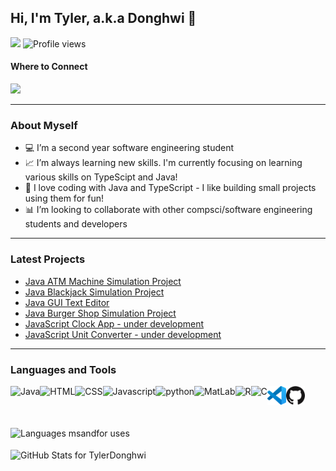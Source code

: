 ## Hi, I'm Tyler, a.k.a Donghwi 👋 

<!-- Followers Count and Views Count -->

![](https://img.shields.io/github/followers/TylerDonghwi?label=Followers&style=flat-square)
![Profile views](https://gpvc.arturio.dev/TylerDonghwi)

<!-- Banner 

<img src="" alt="banner that says Tyler Kim - software engineering student at the University of Auckland, with a picture of Tyler Kim">

-->
<!-- Social Links -->
#### Where to Connect
<a href="https://www.linkedin.com/in/tyler-donghwi-kim-124410208/" target="_blank"><img src="https://img.shields.io/badge/-LinkedIn-0072b1?style=flat-square&logo=linkedin&logoColor=white"/></a>

---

### About Myself

<!-- Profile Blurb -->

- 💻 I’m a second year software engineering student
- 📈 I’m always learning new skills. I'm currently focusing on learning various skills on TypeScipt and Java!
- 📕 I love coding with Java and TypeScript - I like building small projects using them for fun!
- 📊 I’m looking to collaborate with other compsci/software engineering students and developers 
---

### Latest Projects
<ul>
  <li><a href="https://github.com/TylerDonghwi/ATM-Machine-Simulator">Java ATM Machine Simulation Project</a></li>
  <li><a href="https://github.com/SOFTENG281-2022/assignment-3-TylerDonghwi">Java Blackjack Simulation Project</a></li>
 
  <li><a href="https://github.com/TylerDonghwi/GUI-Text-Editor">Java GUI Text Editor</a></li>
  <li><a href="https://github.com/SOFTENG281-2022/assignment-2-TylerDonghwi">Java Burger Shop Simulation Project</a></li>
  <li><a href="https://github.com/TylerDonghwi/Clock-App">JavaScript Clock App - under development</a></li>
  <li><a href="https://github.com/TylerDonghwi/unit-converter">JavaScript Unit Converter - under development</a></li>

</ul>

---
### Languages and Tools

<img align="left" alt="Java" height="30px" src="https://1000logos.net/wp-content/uploads/2020/09/Java-Logo.png" />
<img align="left" alt="HTML" height="30px" src="https://i.stack.imgur.com/PgcSR.png" />
<img align="left" alt="CSS" height="30px" src="https://upload.wikimedia.org/wikipedia/commons/thumb/d/d5/CSS3_logo_and_wordmark.svg/1200px-CSS3_logo_and_wordmark.svg.png" />
<img align="left" alt="Javascript" height="30px" src="https://upload.wikimedia.org/wikipedia/commons/thumb/9/99/Unofficial_JavaScript_logo_2.svg/480px-Unofficial_JavaScript_logo_2.svg.png" />
<img align="left" alt="python" height="30px" src="https://cdn3.iconfinder.com/data/icons/logos-and-brands-adobe/512/267_Python-512.png" />
<img align="left" alt="MatLab" height="30px" src="https://upload.wikimedia.org/wikipedia/commons/thumb/2/21/Matlab_Logo.png/667px-Matlab_Logo.png" />
<img align="left" alt="R" height="30px" src="https://upload.wikimedia.org/wikipedia/commons/thumb/1/1b/R_logo.svg/1280px-R_logo.svg.png" />
<img align="left" alt="C" height="30px" src="https://upload.wikimedia.org/wikipedia/commons/1/19/C_Logo.png" />
<img align="left" alt="visual studio code" height="30px" src="https://raw.githubusercontent.com/github/explore/80688e429a7d4ef2fca1e82350fe8e3517d3494d/topics/visual-studio-code/visual-studio-code.png" />
<!--
<img align="left" alt="Azure" height="30px" src="https://www.parkmycloud.com/wp-content/uploads/2018/02/Azure_.png" />
-->
<img align="left" alt="GitHub" height="30px" src="https://raw.githubusercontent.com/github/explore/78df643247d429f6cc873026c0622819ad797942/topics/github/github.png" />

<br/>
<br/>
<br/>
<!--dashboards-->

<p><img align="center" src="https://github-readme-stats.vercel.app/api/top-langs/?username=TylerDonghwi&layout=compact&langs_count=8&theme=radical" alt="Languages msandfor uses" />
<br />
<br />
  <img align="center" src="https://github-readme-stats.vercel.app/api?username=TylerDonghwi&count_private=true&show_icons=true&theme=radical&layout=compact" ?count_private=true alt="GitHub Stats for TylerDonghwi" /></p>
